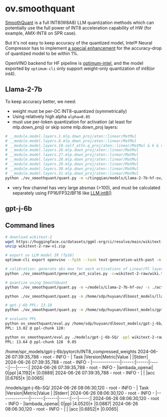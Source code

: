 # ov.smoothquant

[SmoothQuant](https://github.com/mit-han-lab/smoothquant) is a full INT8(W8A8) LLM quantization methods which can potentially use the full power of INT8 acceleration capability of HW (for example, AMX-INT8 on SPR case).

But it's not easy to keep accuracy of the quantized model, Intel® Neural Compressor has to implement [a special enhancement](https://github.com/intel/neural-compressor/blob/master/docs/source/smooth_quant.md#our-enhancement) for the accuracy-drop of quantized model to be within 1%.

OpenVINO backend for HF pipeline is [optimum-intel](https://github.com/huggingface/optimum-intel/), and the model exported by `optimum-cli` only support weight-only quantization of int8(or int4).



## Llama-2-7b
To keep accuracy better, we need:
 - weight must be per-OC INT8-quantized (symmetrically)
 - Using relatively high alpha `alpha=0.85`
 - must use per-token quantization for activation (at least for mlp.down_proj)
   or skip some mlp.down_proj layers:
```bash
# __module.model.layers.1.mlp.down_proj/aten::linear/MatMul
# __module.model.layers.8.mlp.down_proj/aten::linear/MatMul
# __module.model.layers.10.self_attn.q_proj/aten::linear/MatMul & k & v
# __module.model.layers.26.mlp.down_proj/aten::linear/MatMul
# __module.model.layers.27.mlp.down_proj/aten::linear/MatMul
# __module.model.layers.28.mlp.down_proj/aten::linear/MatMul
# __module.model.layers.29.mlp.down_proj/aten::linear/MatMul
# __module.model.layers.30.mlp.down_proj/aten::linear/MatMul
# __module.model.layers.31.mlp.down_proj/aten::linear/MatMul
python ./ov_smoothquant/quant.py -m ~/tingqian/models/Llama-2-7b-hf-ov/ -s ./act_scales/Llama-2-7b-hf.pickle -o ./models/Llama-2-7b-hf-SQ -a 0.9 -skip .8.mlp.down_proj .31.mlp.down_proj .30.mlp.down_proj .1.mlp.down_proj .29.mlp.down_proj

```
 - very few channel has very large absmax (>100), and must be calculated separately using FP16/FP32/BF16 like [LLM.int8()](https://arxiv.org/abs/2208.07339)

## gpt-j-6b



## Command lines

```bash
# download wikitext-2
wget https://huggingface.co/datasets/ggml-org/ci/resolve/main/wikitext-2-raw-v1.zip
unzip wikitext-2-raw-v1.zip

# export ov LLM model IR (fp16)
optimum-cli export openvino --fp16 --task text-generation-with-past -m ./meta-llama/Llama-2-7b-hf/ Llama-2-7b-hf-ov

# calibration: generate abs max for each activations of Linear/FC layer
python ./ov_smoothquant/generate_act_scales.py -c=wikitext-2-raw/wiki.test.raw -m ~/models/Llama-2-7b-hf-ov/ -s 128 ./act_scales/Llama-2-7b-hf.pickle

# quantize using SmoothQuant
python ./ov_smoothquant/quant.py -m ~/models/Llama-2-7b-hf-ov/ -s ./act_scales/Llama-2-7b-hf.pickle -o ./models/Llama-2-7b-hf-SQ

python ./ov_smoothquant/quant.py -m /home/sdp/huyuan/dlboost_models/llama-2-7b-chat/pytorch/FP32/ -s ./act_scales/Llama-2-7b-hf.pickle -o ./models/Llama-2-7b-hf-SQ

# gpt-j-6b PPL: 13.18
python ./ov_smoothquant/quant.py -m /home/sdp/huyuan/dlboost_models/gpt-j-6b/pytorch/FP32/ -s ./act_scales/gpt-j-6b.pickle -o ./models/gpt-j-6b-SQ -a 0.85 --skip h.2.mlp.fc_out

# evaluate PPL
python ov_smoothquant/eval.py /home/sdp/huyuan/dlboost_models/gpt-j-6b/pytorch/FP32/ -ppl wikitext-2-raw/wiki.test.raw -c 128
PPL: 13.02 @ ppl-chunk 128: 

python ov_smoothquant/eval.py ./models/gpt-j-6b-SQ/ -ppl wikitext-2-raw/wiki.test.raw -c 128
PPL: 13.64 @ ppl-chunk 128  0.85

```


/home/spr_models/gpt-j-6b/pytorch/INT8_compressed_weights
2024-06-26 07:39:35,788 - root - INFO - |     Task     |Version|Metric|Value |   |Stderr|
2024-06-26 07:39:35,788 - root - INFO - |--------------|------:|------|-----:|---|-----:|
2024-06-26 07:39:35,788 - root - INFO - |lambada_openai|      0|ppl   |4.1192|±  |0.0889|
2024-06-26 07:39:35,788 - root - INFO - |              |       |acc   |0.6765|±  |0.0065|

/models/gpt-j-6b-SQ/
2024-06-26 08:06:30,120 - root - INFO - |     Task     |Version|Metric|Value |   |Stderr|
2024-06-26 08:06:30,120 - root - INFO - |--------------|------:|------|-----:|---|-----:|
2024-06-26 08:06:30,120 - root - INFO - |lambada_openai|      0|ppl   |4.0520|±  |0.0887|
2024-06-26 08:06:30,120 - root - INFO - |              |       |acc   |0.6852|±  |0.0065|
